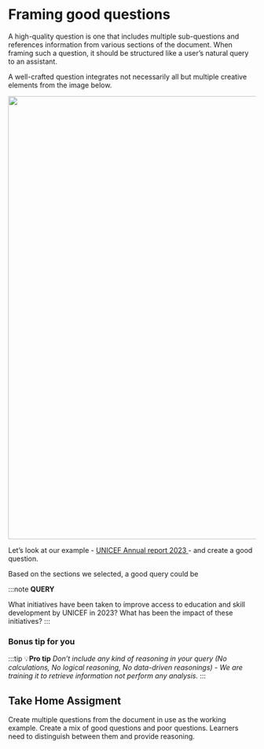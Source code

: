 # Framing good questions

A high-quality question is one that includes multiple sub-questions and references information from various sections of the document. When framing such a question, it should be structured like a user’s natural query to an assistant.

A well-crafted question integrates not necessarily all but multiple creative elements from the image below.

<img height="900" width="1000" src="${PRIVATE_IMAGE_GOOD_QUERY_1}" />

Let’s look at our example - <a href="https://file.notion.so/f/f/ed1516c6-7c5f-46df-8753-39adc8858a24/ca893a06-aeb3-403c-93d0-710b82d6029f/UNICEF_Annual_report_2023_EN.pdf?table=block&id=1932951e-2f4c-815e-a259-f3efedcd8269&spaceId=ed1516c6-7c5f-46df-8753-39adc8858a24&expirationTimestamp=1740254400000&signature=Y3K47gbFPiHg_Wg0sw5e06MUTGwZFE4HJUPATu-hQQ0&downloadName=UNICEF+Annual+report+2023+EN.pdf"> UNICEF Annual report 2023 </a> - and create a good question.

Based on the sections we selected, a good query could be

:::note
**QUERY**

What initiatives have been taken to improve access to education and skill development by UNICEF in 2023? What has been the impact of these initiatives?
:::

### **Bonus tip for you**

:::tip
💡**Pro tip**
*Don’t include any kind of reasoning in your query (No calculations, No logical reasoning, No data-driven reasonings) - We are training it to retrieve information not perform any analysis.*
:::

## Take Home Assigment

Create multiple questions from the document in use as the working example. Create a mix of good questions and poor questions. Learners need to distinguish between them and provide reasoning.